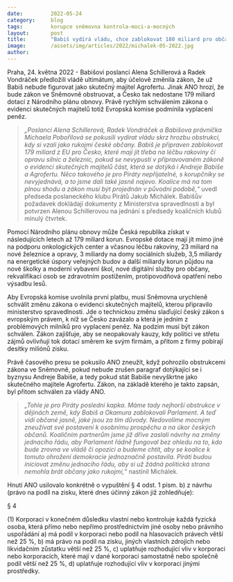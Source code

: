 ```yaml
---
date:         2022-05-24
category:     blog
tags:         korupce sněmovna kontrola-moci-a-mocných
layout:       post
title:        "Babiš vydírá vládu, chce zablokovat 180 miliard pro občany, pokud nezmění zákon v jeho prospěch. Piráti odmítli ustoupit"
image:        /assets/img/articles/2022/michalek-05-2022.jpg
author:       
---
```


Praha, 24. května 2022 - Babišovi poslanci Alena Schillerová a Radek Vondráček předložili vládě ultimátum, aby účelově změnila zákon, že už Babiš nebude figurovat jako skutečný majitel Agrofertu. Jinak ANO hrozí, že bude zákon ve Sněmovně obstruovat, a Česko tak nedostane 179 miliard dotací z Národního plánu obnovy. Právě rychlým schválením zákona o evidenci skutečných majitelů totiž Evropská komise podmínila vyplacení peněz. 

> *„Poslanci Alena Schillerová, Radek Vondráček a Babišova právnička Michaela Pobořilová se pokusili vydírat vládu skrz hrozbu obstrukcí, kdy si vzali jako rukojmí české občany. Babiš je připraven zablokovat 179 miliard z EU pro Česko, které mají jít třeba na léčbu rakoviny či opravu silnic a železnic, pokud se nevypustí v připravovaném zákoně o evidenci skutečných majitelů část, která se dotýká i Andreje Babiše a Agrofertu. Něco takového je pro Piráty nepřijatelné, s korupčníky se nevyjednává, a to jsme dali také jasně najevo. Koalice má na tom plnou shodu a zákon musí být projednán v původní podobě,“* uvedl předseda poslaneckého klubu Pirátů Jakub Michálek. Babišův požadavek dokládají dokumenty z Ministerstva spravedlnosti a byl potvrzen Alenou Schillerovou na jednání s předsedy koaličních klubů minulý čtvrtek.

Pomocí Národního plánu obnovy může Česká republika získat v následujících letech až 179 miliard korun. Evropské dotace mají jít mimo jiné na podporu onkologických center a včasnou léčbu rakoviny, 23 miliard na nové železnice a opravy, 3 miliardy na domy sociálních služeb, 3,5 miliardy na energetické úspory veřejných budov a další miliardy korun půjdou na nové školky a moderní vybavení škol, nové digitální služby pro občany, rekvalifikaci osob se zdravotním postižením, protipovodňová opatření nebo výsadbu lesů.

Aby Evropská komise uvolnila první platbu, musí Sněmovna urychleně schválit změnu zákona o evidenci skutečných majitelů, kterou připravilo ministerstvo spravedlnosti. Jde o technickou změnu slaďující český zákon s evropským právem, k níž se Česko zavázalo a která je jedním z problémových milníků pro vyplacení peněz. Na podzim musí být zákon schválen. Zákon zajišťuje, aby se neopakovaly kauzy, kdy politici ve střetu zájmů ovlivňují tok dotací směrem ke svým firmám, a přitom z firmy pobírají desítky miliónů zisku. 

Právě časového presu se pokusilo ANO zneužít, když pohrozilo obstrukcemi zákona ve Sněmovně, pokud nebude zrušen paragraf dotýkající se i byznysu Andreje Babiše, a tedy pokud stát Babiše nevyškrtne jako skutečného majitele Agrofertu. Zákon, na základě kterého je takto zapsán, byl přitom schválen za vlády ANO.

> *„Tohle je pro Piráty poslední kapka. Máme tady nejhorší obstrukce v dějinách země, kdy Babiš a Okamura zablokovali Parlament. A teď vidí občané jasně, jaké jsou za tím důvody. Nedovolíme mocným zneužívat své postavení k osobnímu prospěchu a na úkor českých občanů. Koaličním partnerům jsme již dříve zaslali návrhy na změny jednacího řádu, aby Parlament řádně fungoval bez ohledu na to, kdo bude zrovna ve vládě či opozici a budeme chtít, aby se koalice k tomuto ohrožení demokracie jednoznačně postavila. Piráti budou iniciovat změnu jednacího řádu, aby si už žádná politická strana nemohla brát občany jako rukojmí,“* nastínil Michálek. 



Hnutí ANO usilovalo konkrétně o vypuštění § 4 odst. 1 písm. b) z návrhu (právo na podíl na zisku, které dnes účinný zákon již zohledňuje): 

§ 4

(1) Korporaci v konečném důsledku vlastní nebo kontroluje každá fyzická osoba, která přímo nebo nepřímo prostřednictvím jiné osoby nebo právního uspořádání
a) má podíl v korporaci nebo podíl na hlasovacích právech větší než 25 %,
b) má právo na podíl na zisku, jiných vlastních zdrojích nebo likvidačním zůstatku větší než 25 %,
c) uplatňuje rozhodující vliv v korporaci nebo korporacích, které mají v dané korporaci samostatně nebo společně podíl větší než 25 %,
d) uplatňuje rozhodující vliv v korporaci jinými prostředky.


